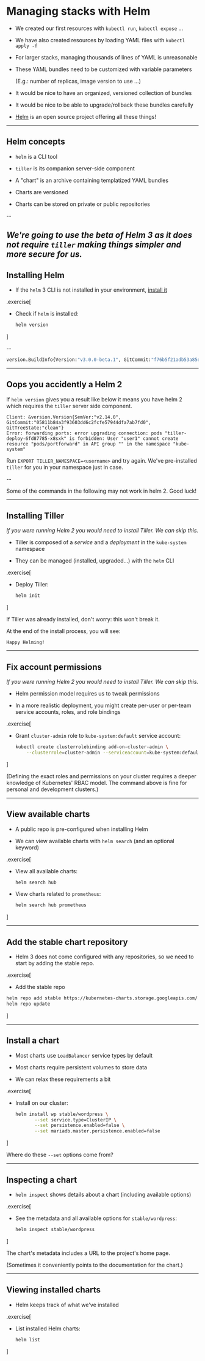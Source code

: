 # Managing stacks with Helm

- We created our first resources with `kubectl run`, `kubectl expose` ...

- We have also created resources by loading YAML files with `kubectl apply -f`

- For larger stacks, managing thousands of lines of YAML is unreasonable

- These YAML bundles need to be customized with variable parameters

  (E.g.: number of replicas, image version to use ...)

- It would be nice to have an organized, versioned collection of bundles

- It would be nice to be able to upgrade/rollback these bundles carefully

- [Helm](https://helm.sh/) is an open source project offering all these things!

---

## Helm concepts

- `helm` is a CLI tool

- `tiller` is its companion server-side component

- A "chart" is an archive containing templatized YAML bundles

- Charts are versioned

- Charts can be stored on private or public repositories

--

*We're going to use the beta of Helm 3 as it does not require `tiller` making things simpler and more secure for us.*
---

## Installing Helm

- If the `helm` 3 CLI is not installed in your environment, [install it](https://github.com/helm/helm/releases/tag/v3.0.0-beta.1)

.exercise[

- Check if `helm` is installed:
  ```bash
  helm version
  ```
]

--

```bash
version.BuildInfo{Version:"v3.0.0-beta.1", GitCommit:"f76b5f21adb53a85de8925f4a9d4f9bd99f185b5", GitTreeState:"clean", GoVersion:"go1.12.9"}`
```

---

## Oops you accidently a Helm 2

If `helm version` gives you a result like below it means you have helm 2 which requires the `tiller` server side component.

```
Client: &version.Version{SemVer:"v2.14.0", GitCommit:"05811b84a3f93603dd6c2fcfe57944dfa7ab7fd0", GitTreeState:"clean"}
Error: forwarding ports: error upgrading connection: pods "tiller-deploy-6fd87785-x8sxk" is forbidden: User "user1" cannot create resource "pods/portforward" in API group "" in the namespace "kube-system"
```

Run `EXPORT TILLER_NAMESPACE=<username>` and try again. We've pre-installed `tiller` for you in your namespace just in case.

--

Some of the commands in the following may not work in helm 2. Good luck!

---

## Installing Tiller

*If you were running Helm 2 you would need to install Tiller. We can skip this.*

- Tiller is composed of a *service* and a *deployment* in the `kube-system` namespace

- They can be managed (installed, upgraded...) with the `helm` CLI

.exercise[

- Deploy Tiller:
  ```bash
  helm init
  ```

]

If Tiller was already installed, don't worry: this won't break it.

At the end of the install process, you will see:

```
Happy Helming!
```

---

## Fix account permissions

*If you were running Helm 2 you would need to install Tiller. We can skip this.*

- Helm permission model requires us to tweak permissions

- In a more realistic deployment, you might create per-user or per-team
  service accounts, roles, and role bindings

.exercise[

- Grant `cluster-admin` role to `kube-system:default` service account:
  ```bash
  kubectl create clusterrolebinding add-on-cluster-admin \
      --clusterrole=cluster-admin --serviceaccount=kube-system:default
  ```

]

(Defining the exact roles and permissions on your cluster requires
a deeper knowledge of Kubernetes' RBAC model. The command above is
fine for personal and development clusters.)

---

## View available charts

- A public repo is pre-configured when installing Helm

- We can view available charts with `helm search` (and an optional keyword)

.exercise[

- View all available charts:
  ```bash
  helm search hub
  ```

- View charts related to `prometheus`:
  ```bash
  helm search hub prometheus
  ```

]

---

## Add the stable chart repository

- Helm 3 does not come configured with any repositories, so we need to start by adding the stable repo.

.exercise[
  - Add the stable repo
  ```bash
  helm repo add stable https://kubernetes-charts.storage.googleapis.com/
  helm repo update
  ```
]

---

## Install a chart

- Most charts use `LoadBalancer` service types by default

- Most charts require persistent volumes to store data

- We can relax these requirements a bit

.exercise[

- Install  on our cluster:
  ```bash
  helm install wp stable/wordpress \
         --set service.type=ClusterIP \
         --set persistence.enabled=false \
         --set mariadb.master.persistence.enabled=false
  ```
]


Where do these `--set` options come from?

---

## Inspecting a chart

- `helm inspect` shows details about a chart (including available options)

.exercise[

- See the metadata and all available options for `stable/wordpress`:
  ```bash
  helm inspect stable/wordpress
  ```

]

The chart's metadata includes a URL to the project's home page.

(Sometimes it conveniently points to the documentation for the chart.)

---

## Viewing installed charts

- Helm keeps track of what we've installed

.exercise[

- List installed Helm charts:
  ```bash
  helm list
  ```

]
